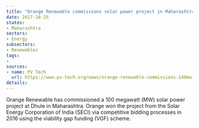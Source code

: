 ```yaml
---
title: "Orange Renewable commissions solar power project in Maharashtra"
date: 2017-10-25
states:
- Maharashtra
sectors:
- Energy
subsectors:
- Renewables
tags:
- 
sources:
- name: PV Tech
  url: https://www.pv-tech.org/news/orange-renewable-commissions-140mw-of-solar-projects-in-gujarat-and-maharas
details:
---
```


Orange Renewable has commissioned a 100 megawatt (MW) solar power project at Dhule in Maharashtra. Orange won the project from the Solar Energy Corporation of India (SECI) via competitive bidding processes in 2016 using the viability gap funding (VGF) scheme. 
